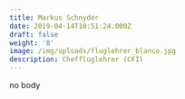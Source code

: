 ```yaml
---
title: Markus Schnyder
date: 2019-04-14T10:51:24.000Z
draft: false
weight: '8'
image: /img/uploads/fluglehrer_blanco.jpg
description: Cheffluglehrer (CFI)
---
```

no body
